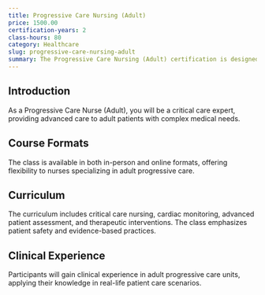 ```yaml
---
title: Progressive Care Nursing (Adult)
price: 1500.00
certification-years: 2
class-hours: 80
category: Healthcare
slug: progressive-care-nursing-adult
summary: The Progressive Care Nursing (Adult) certification is designed for nurses specializing in adult progressive care. This comprehensive class covers critical care nursing, cardiac monitoring, and advanced patient care. It equips candidates with the skills needed to provide high-level care to adult patients in critical conditions.
---
```


## Introduction

As a Progressive Care Nurse (Adult), you will be a critical care expert, providing advanced care to adult patients with complex medical needs.

## Course Formats

The class is available in both in-person and online formats, offering flexibility to nurses specializing in adult progressive care.

## Curriculum

The curriculum includes critical care nursing, cardiac monitoring, advanced patient assessment, and therapeutic interventions. The class emphasizes patient safety and evidence-based practices.

## Clinical Experience

Participants will gain clinical experience in adult progressive care units, applying their knowledge in real-life patient care scenarios.

